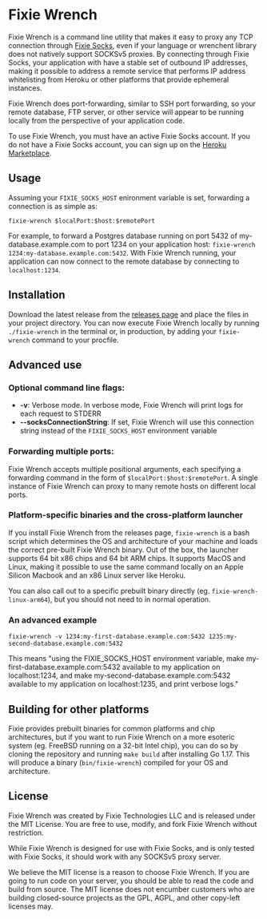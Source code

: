 # Fixie Wrench

Fixie Wrench is a command line utility that makes it easy to proxy any TCP connection through [Fixie Socks](https://usefixie.com/documentation/socks), even if your language or wrenchent library does not natively support SOCKSv5 proxies. By connecting through Fixie Socks, your application with have a stable set of outbound IP addresses, making it possible to address a remote service that performs IP address whitelisting from Heroku or other platforms that provide ephemeral instances.

Fixie Wrench does port-forwarding, similar to SSH port forwarding, so your remote database, FTP server, or other service will appear to be running locally from the perspective of your application code.

To use Fixie Wrench, you must have an active Fixie Socks account. If you do not have a Fixie Socks account, you can sign up on the [Heroku Marketplace](https://addons.heroku.com/provider/addons/fixie-socks).

## Usage
Assuming your `FIXIE_SOCKS_HOST` enironment variable is set, forwarding a connection is as simple as:

```
fixie-wrench $localPort:$host:$remotePort
```

For example, to forward a Postgres database running on port 5432 of my-database.example.com to port 1234 on your application host: `fixie-wrench 1234:my-database.example.com:5432`. With Fixie Wrench running, your application can now connect to the remote database by connecting to `localhost:1234`.

## Installation
Download the latest release from the [releases page](https://github.com/usefixie/fixie-wrench/releases/) and place the files in your project directory. You can now execute Fixie Wrench locally by running `./fixie-wrench` in the terminal or, in production, by adding your `fixie-wrench` command to your procfile.

## Advanced use

### Optional command line flags:

- **-v**: Verbose mode. In verbose mode, Fixie Wrench will print logs for each request to STDERR
- **--socksConnectionString**: If set, Fixie Wrench will use this connection string instead of the `FIXIE_SOCKS_HOST` environment variable

### Forwarding multiple ports:

Fixie Wrench accepts multiple positional arguments, each specifying a forwarding command in the form of `$localPort:$host:$remotePort`. A single instance of Fixie Wrench can proxy to many remote hosts on different local ports.

### Platform-specific binaries and the cross-platform launcher

If you install Fixie Wrench from the releases page, `fixie-wrench` is a bash script which determines the OS and architecture of your machine and loads the correct pre-built Fixie Wrench binary. Out of the box, the launcher supports 64 bit x86 chips and 64 bit ARM chips. It supports MacOS and Linux, making it possible to use the same command locally on an Apple Silicon Macbook and an x86 Linux server like Heroku.

You can also call out to a specific prebuilt binary directly (eg. `fixie-wrench-linux-arm64`), but you should not need to in normal operation.

### An advanced example

```
fixie-wrench -v 1234:my-first-database.example.com:5432 1235:my-second-database.example.com:5432
```

This means "using the FIXIE_SOCKS_HOST environment variable, make my-first-database.example.com:5432 available to my application on localhost:1234, and make my-second-database.example.com:5432 available to my application on localhost:1235, and print verbose logs."

## Building for other platforms
Fixie provides prebuilt binaries for common platforms and chip architectures, but if you want to run Fixie Wrench on a more esoteric system (eg. FreeBSD running on a 32-bit Intel chip), you can do so by cloning the repository and running `make build` after installing Go 1.17. This will produce a binary (`bin/fixie-wrench`) compiled for your OS and architecture.

## License

Fixie Wrench was created by Fixie Technologies LLC and is released under the MIT License. You are free to use, modify, and fork Fixie Wrench without restriction.

While Fixie Wrench is designed for use with Fixie Socks, and is only tested with Fixie Socks, it should work with any SOCKSv5 proxy server.

We believe the MIT license is a reason to choose Fixie Wrench. If you are going to run code on your server, you should be able to read the code and build from source. The MIT license does not encumber customers who are building closed-source projects as the GPL, AGPL, and other copy-left licenses may.